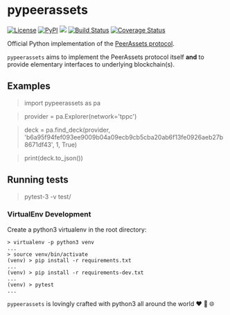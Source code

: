 # pypeerassets

[![License](https://img.shields.io/badge/License-BSD%203--Clause-blue.svg)](https://opensource.org/licenses/BSD-3-Clause)
[![PyPI](https://img.shields.io/pypi/v/pypeerassets.svg?style=flat-square)](https://pypi.python.org/pypi/pypeerassets/)
[![](https://img.shields.io/badge/python-3.5+-blue.svg)](https://www.python.org/download/releases/3.5.0/) 
[![Build Status](https://travis-ci.org/PeerAssets/pypeerassets.svg?branch=master)](https://travis-ci.org/PeerAssets/pypeerassets)
[![Coverage Status](https://coveralls.io/repos/github/PeerAssets/pypeerassets/badge.svg)](https://coveralls.io/github/PeerAssets/pypeerassets)

Official Python implementation of the [PeerAssets protocol](https://github.com/PeerAssets/WhitePaper).

`pypeerassets` aims to implement the PeerAssets protocol itself **and** to provide elementary interfaces to underlying blockchain(s).

## Examples

> import pypeerassets as pa

> provider = pa.Explorer(network='tppc')

> deck = pa.find_deck(provider, 'b6a95f94fef093ee9009b04a09ecb9cb5cba20ab6f13fe0926aeb27b8671df43', 1, True)

> print(deck.to_json())

## Running tests

> pytest-3 -v test/

### VirtualEnv Development

Create a python3 virtualenv in the root directory:

```
> virtualenv -p python3 venv
...
> source venv/bin/activate
(venv) > pip install -r requirements.txt
...
(venv) > pip install -r requirements-dev.txt
...
(venv) > pytest
...
```

`pypeerassets` is lovingly crafted with python3 all around the world :heart: :snake: :globe_with_meridians:
